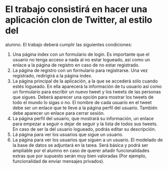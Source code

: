 # El trabajo consistirá en hacer una aplicación clon de Twitter, al estilo del
alumno. El trabajo deberá cumplir las siguientes condiciones:
1) Una página index con un formulario de login. Es importante que el
usuario no tenga acceso a nada al no estar logueado, así como un
enlace a la página de registro en caso de no estar registrado.
2) La página de registro con un formulario para registrarse. Una vez
registrado, redirigirá a la página index.
3) La página principal de la aplicación, a la que se accederá sólo
cuando estés logueado. En ella aparecerá la información de tu
usuario así como un formulario para escribir un nuevo tweet y los
tweets de las personas que sigues. Deberá aparecer una opción
para mostrar los tweets de todo el mundo lo sigas o no. El nombre
de cada usuario en el tweet debe ser un enlace que te lleve a la
página perfil del usuario. También debe aparecer un enlace para
cerrar sesión.
4) La página perfil del usuario, que mostrará su información, un
enlace para empezar a seguir o dejar de seguir y la lista de todos
sus tweets. En caso de ser la del usuario logueado, podrás editar
su descripción.
5) Lá página para ver los usuarios que sigue un usuario.
6) La página para ver los usuarios que siguen a un usuario.
El modelado de la base de datos se adjuntará en la tarea. Será básica y
podrá ser ampliable por el alumno en caso de querer añadir
funcionalidades extras que por supuesto serán muy bien valoradas (Por
ejemplo, funcionalidad de enviar mensajes privados).

